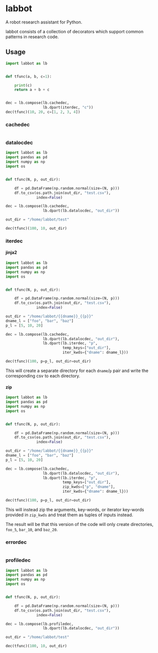 # labbot
A robot research assistant for Python.

labbot consists of a collection of decorators which support common patterns in research code.

## Usage

```python
import labbot as lb


def tfunc(a, b, c=1):

    print(c)
    return a + b + c


dec = lb.compose(lb.cachedec,
                 lb.dpart(iterdec, "c"))
dec(tfunc)(10, 20, c=[1, 2, 3, 4])
```

### cachedec

```python
```

### datalocdec

```python
import labbot as lb
import pandas as pd
import numpy as np
import os


def tfunc(N, p, out_dir):

    df = pd.DataFrame(np.random.normal(size=(N, p)))
    df.to_csv(os.path.join(out_dir, "test.csv"),
              index=False)

dec = lb.compose(lb.cachedec,
                 lb.dpart(lb.datalocdec, "out_dir"))

out_dir = "/home/labbot/test"

dec(tfunc)(100, 10, out_dir)
```

### iterdec

#### jinja2

```python
import labbot as lb
import pandas as pd
import numpy as np
import os


def tfunc(N, p, out_dir):

    df = pd.DataFrame(np.random.normal(size=(N, p)))
    df.to_csv(os.path.join(out_dir, "test.csv"),
              index=False)

out_dir = "/home/labbot/{{dname}}_{{p}}"
dname_l = ["foo", "bar", "baz"]
p_l = [5, 10, 20]

dec = lb.compose(lb.cachedec,
                 lb.dpart(lb.datalocdec, "out_dir"),
                 lb.dpart(lb.iterdec, "p",
                          temp_keys=["out_dir"],
                          iter_kwds={"dname": dname_l}))

dec(tfunc)(100, p=p_l, out_dir=out_dir)
```

This will create a separate directory for each `dname`/`p` pair and write the corresponding csv to each directory.

#### zip

```python
import labbot as lb
import pandas as pd
import numpy as np
import os


def tfunc(N, p, out_dir):

    df = pd.DataFrame(np.random.normal(size=(N, p)))
    df.to_csv(os.path.join(out_dir, "test.csv"),
              index=False)

out_dir = "/home/labbot/{{dname}}_{{p}}"
dname_l = ["foo", "bar", "baz"]
p_l = [5, 10, 20]

dec = lb.compose(lb.cachedec,
                 lb.dpart(lb.datalocdec, "out_dir"),
                 lb.dpart(lb.iterdec, "p",
                          temp_keys=["out_dir"],
                          zip_kwds=["p", "dname"],
                          iter_kwds={"dname": dname_l}))

dec(tfunc)(100, p=p_l, out_dir=out_dir)
```

This will instead zip the arguments, key-words, or iterator key-words provided in `zip_kwds` and treat them as tuples of inputs instead.

The result will be that this version of the code will only create directories, `foo_5`, `bar_10`, and `baz_20`.

### errordec

```python
```

### profiledec

```python
import labbot as lb
import pandas as pd
import numpy as np
import os


def tfunc(N, p, out_dir):

    df = pd.DataFrame(np.random.normal(size=(N, p)))
    df.to_csv(os.path.join(out_dir, "test.csv"),
              index=False)

dec = lb.compose(lb.profiledec,
                 lb.dpart(lb.datalocdec, "out_dir"))

out_dir = "/home/labbot/test"

dec(tfunc)(100, 10, out_dir)
```
